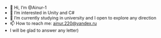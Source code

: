 - 👋 Hi, I’m @Ainur-1
- 👀 I’m interested in Unity and C#
- 🌱 I’m currently studying in university and I open to explore any direction
- 📫 How to reach me: ainur.220@yandex.ru
- I will be glad to answer any letter)
